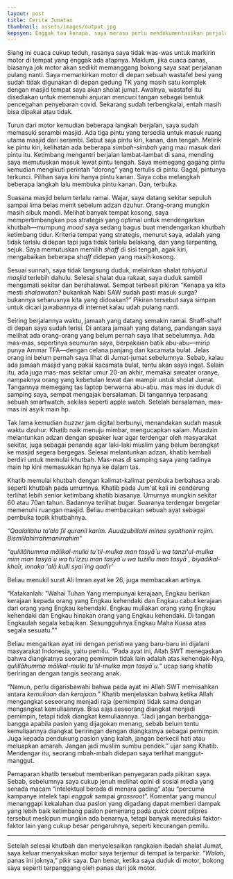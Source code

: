 ```yaml
---
layout: post
title: Cerita Jumatan
thumbnail: assets/images/output.jpg
kepsyen: Enggak tau kenapa, saya merasa perlu mendokumentasikan perjalanan jumatan saya hari ini. 
---
```


Siang ini cuaca cukup teduh, rasanya saya tidak was-was untuk markirin motor di tempat yang enggak ada atapnya. Maklum, jika cuaca panas, biasanya jok motor akan sedikit memanggang bokong saya saat perjalanan pulang nanti. Saya memarkirkan motor di depan sebuah wastafel besi yang sudah tidak digunakan di depan gedung TK yang masih satu komplek dengan masjid tempat saya akan sholat jumat. Awalnya, wastafel itu disediakan untuk memenuhi anjuran mencuci tangan sebagai bentuk pencegahan penyebaran covid. Sekarang sudah terbengkalai, entah masih bisa dipakai atau tidak. 

Turun dari motor kemudian beberapa langkah berjalan, saya sudah memasuki serambi masjid. Ada tiga pintu yang tersedia untuk masuk ruang utama masjid dari serambi. Sebut saja pintu kiri, kanan, dan tengah. Melirik ke pintu kiri, kelihatan ada beberapa *simbah-simbah* yang mau masuk dari pintu itu. Ketimbang mengantri berjalan lambat-lambat di sana, mending saya memutuskan masuk lewat pintu tengah. Saya memegang gagang pintu kemudian mengikuti perintah “dorong” yang tertulis di pintu. Gagal, pintunya terkunci. Pilihan saya kini hanya pintu kanan. Saya coba melangkah beberapa langkah lalu membuka pintu kanan. Dan, terbuka.

Suasana masjid belum terlalu ramai. Wajar, saya datang sekitar sepuluh sampai lima belas menit sebelum adzan dzuhur. Orang-orang mungkin masih sibuk mandi. Melihat banyak tempat kosong, saya mempertimbangkan pos strategis yang optimal untuk mendengarkan khutbah—mumpung *mood* saya sedang bagus buat mendengarkan khutbah ketimbang tidur. Kriteria tempat yang strategis, menurut saya, adalah yang tidak terlalu didepan tapi juga tidak terlalu belakang, dan yang terpenting, sejuk. Saya memutuskan memilih *shaff* di sisi tengah, agak kiri, mengabaikan beberapa *shaff* didepan yang masih kosong. 

Sesuai sunnah, saya tidak langsung duduk, melainkan shalat *tahiyatul masjid* terlebih dahulu. Selesai shalat dua rakaat, saya duduk sambil mengamati sekitar dan bershalawat. Sempat terbesit pikiran “Kenapa ya kita mesti *shalawatan?* bukankah Nabi SAW sudah pasti masuk surga? bukannya seharusnya kita yang didoakan?” Pikiran tersebut saya simpan untuk dicari jawabannya di internet kalau udah pulang nanti.

Seiring berjalannya waktu, jamaah yang datang semakin ramai. Shaff-shaff di depan saya sudah terisi. Di antara jamaah yang datang, pandangan saya melihat ada orang-orang yang belum pernah saya lihat sebelumnya. Ada mas-mas, sepertinya seumuran saya, berpakaian batik abu-abu—mirip punya Ammar TFA—dengan celana panjang dan kacamata bulat. Jelas orang ini belum pernah saya lihat di Jumat-jumat sebelumnya. Sebab, kalau ada jamaah masjid yang pakai kacamata bulat, tentu akan saya ingat. Selain itu, ada juga mas-mas sekitar umur 20-an akhir, memakai sweater oranye, nampaknya orang yang kebetulan lewat dan mampir untuk sholat Jumat. Tangannya memegang tas laptop berwarna abu-abu. mas mas ini  duduk di samping saya, sempat mengajak bersalaman. Di tangannya terpasang sebuah smartwatch, sekilas seperti apple watch. Setelah bersalaman, mas-mas ini asyik main hp.

Tak lama kemudian *buzzer* jam digital berbunyi, menandakan sudah masuk waktu dzuhur. Khatib naik menuju mimbar, mengucapkan salam. Muadzin melantunkan adzan dengan speaker luar agar terdengar oleh masyarakat sekitar, juga sebagai penanda agar laki-laki muslim yang belum berangkat ke masjid segera bergegas. Selesai melantunkan adzan, khatib kembali berdiri untuk memulai khutbah. Mas-mas di samping saya yang tadinya main hp kini memasukkan hpnya ke dalam tas. 

Khatib memulai khutbah dengan kalimat-kalimat pembuka berbahasa arab seperti khutbah pada umumnya. Khatib pada Jum'at kali ini cenderung terlihat lebih senior ketimbang khatib biasanya. Umurnya mungkin sekitar 60 atau 70an tahun. Badannya terlihat bugar. Suaranya terdengar bergetar memenuhi ruangan masjid. Beliau membacakan sebuah ayat sebagai pembuka topik khutbahnya.

“*Qaalallahu ta’ala fil quranil karim. Auudzubillahi minas syaithonir rojim. Bismillahirrahmanirrahim”*

*“qulillāhumma mālikal-mulki tu\`til-mulka man tasyā\`u wa tanzi'ul-mulka mim man tasyā\`u wa tu'izzu man tasyā\`u wa tużillu man tasyā\`, biyadikal-khaīr, innaka 'alā kulli syai\`ing qadīr’*

Beliau menukil surat Ali Imran ayat ke 26, juga membacakan artinya. 

“Katakanlah: "Wahai Tuhan Yang mempunyai kerajaan, Engkau berikan kerajaan kepada orang yang Engkau kehendaki dan Engkau cabut kerajaan dari orang yang Engkau kehendaki. Engkau muliakan orang yang Engkau kehendaki dan Engkau hinakan orang yang Engkau kehendaki. Di tangan Engkaulah segala kebajikan. Sesungguhnya Engkau Maha Kuasa atas segala sesuatu.””

Beliau mengaitkan ayat ini dengan peristiwa yang baru-baru ini dijalani masyarakat Indonesia, yaitu pemilu. “Pada ayat ini, Allah SWT menegaskan bahwa diangkatnya seorang pemimpin tidak lain adalah atas kehendak-Nya, *qulillāhumma mālikal-mulki tu\`til-mulka man tasyā\`u.*“ ucap sang khatib beriringan dengan tangis seorang anak. 

“Namun, perlu digarisbawahi bahwa pada ayat ini Allah SWT memisahkan antara *kemuliaan* dan *kerajaan.”* Khatib menjelaskan bahwa ketika Allah mengangkat seseorang menjadi raja (pemimpin) tidak sama dengan mengangkat kemuliaannya. Bisa saja seseorang diangkat menjadi pemimpin, tetapi tidak diangkat kemuliaannya. “Jadi jangan berbangga-bangga apabila paslon yang dijagokan menang, sebab belum tentu kemuliaannya diangkat beriringan dengan diangkatnya sebagai pemimpin. Juga kepada pendukung paslon yang kalah, jangan berkecil hati atau meluapkan amarah. Jangan jadi muslim sumbu pendek.” ujar sang Khatib. Mendengar itu, seorang mbah-mbah didepan saya terlihat manggut-manggut.

Pemaparan khatib tersebut memberikan penyegaran pada pikiran saya. Sebab, sebelumnya saya cukup jenuh melihat opini di sosial media yang senada macam “intelektual berada di menara gading” atau “percuma kampanye intelek tapi *enggak* sampai *grassroot*”. Komentar yang muncul menanggapi kekalahan dua paslon yang digadang dapat memberi dampak yang lebih baik ketimbang paslon pemenang pada *quick count* pilpres tersebut meskipun mungkin ada benarnya, tetapi banyak mereduksi faktor-faktor lain yang cukup besar pengaruhnya, seperti kecurangan pemilu.

<!-- Khatib juga menyadarkan saya bahwa ada perbedaan antara kemenangan dan kemuliaan. Dan tentu, kemenangan yang mengacaukan demokrasi tidaklah mulia—setidaknya pada pandangan saya. -->

---

Setelah selesai khutbah dan menyelesaikan rangkaian ibadah shalat Jumat, saya keluar menyaksikan motor saya terjemur di tempat ia terparkir. “*Walah*, panas ini joknya,” pikir saya. Dan benar, ketika saya duduk di motor, bokong saya seperti terpanggang oleh panas dari jok motor.